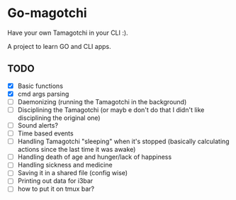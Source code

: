 # Go-magotchi

Have your own Tamagotchi in your CLI :).

A project to learn GO and CLI apps.

## TODO


- [x] Basic functions
- [x] cmd args parsing
- [ ] Daemonizing (running the Tamagotchi in the background)
- [ ] Disciplining the Tamagotchi (or mayb e don't do that I didn't like disciplining the original one)
- [ ] Sound alerts?
- [ ] Time based events
- [ ] Handling Tamagotchi "sleeping" when it's stopped (basically calculating actions since the last time it was awake)
- [ ] Handling death of age and hunger/lack of happiness
- [ ] Handling sickness and medicine
- [ ] Saving it in a shared file (config wise)
- [ ] Printing out data for i3bar
- [ ] how to put it on tmux bar?
